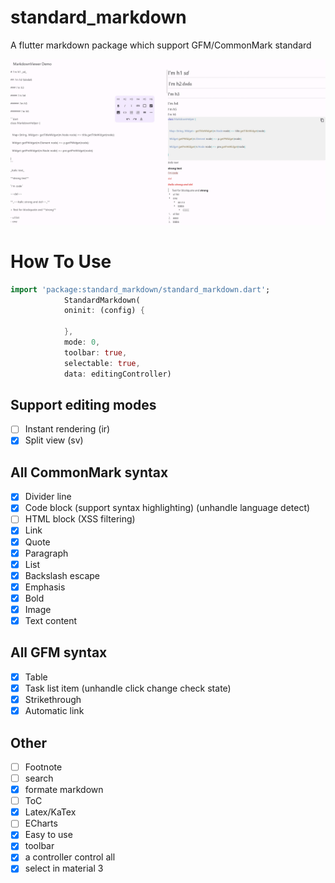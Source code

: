 # standard_markdown

A flutter markdown package which support GFM/CommonMark standard

![](https://raw.githubusercontent.com/T2XX/standard_markdown/dev/doc/priview.png)
# How To Use

```dart
import 'package:standard_markdown/standard_markdown.dart';
            StandardMarkdown(
            oninit: (config) {
              
            },
            mode: 0,
            toolbar: true,
            selectable: true,
            data: editingController)
```

## Support editing modes

- [ ] Instant rendering (ir)
- [x] Split view (sv)

## All CommonMark syntax

- [x] Divider line
- [x] Code block (support syntax highlighting) (unhandle language detect)
- [ ] HTML block (XSS filtering)
- [x] Link
- [x] Quote
- [x] Paragraph
- [x] List
- [x] Backslash escape
- [x] Emphasis
- [x] Bold
- [x] Image
- [x] Text content

## All GFM syntax

- [x] Table
- [x] Task list item (unhandle click change check state)
- [x] Strikethrough
- [x] Automatic link

## Other

- [ ] Footnote
- [ ] search
- [x] formate markdown
- [ ] ToC
- [x] Latex/KaTex
- [ ] ECharts
- [x] Easy to use
- [x] toolbar
- [x] a controller control all
- [x] select in material 3
